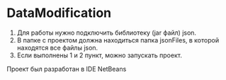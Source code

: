 # DataModification


1. Для работы нужно подключить библиотеку (jar файл) json.
2. В папке с проектом должна находиться папка jsonFiles, в которой находятся все файлы json.
3. Если выполнены 1 и 2 пункт, можно запускать проект. 

Проект был разработан в IDE NetBeans
